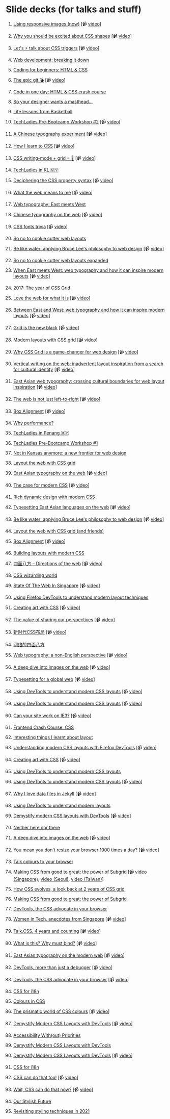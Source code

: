 # Slide decks (for talks and stuff)

1. [Using responsive images (now)](https://huijing.github.io/slides/01-responsive-images) [📹 [video](https://youtu.be/LLxg2H4Tk8s)]

2. [Why you should be excited about CSS shapes](https://huijing.github.io/slides/02-css-shapes) [📹 [video](https://youtu.be/z4s_UxLyA-c)]

3. [Let's ⚡ talk about CSS triggers](https://huijing.github.io/slides/03-css-triggers) [📹 [video](https://youtu.be/1P2p5YmVNVM)]

4. [Web development: breaking it down](https://huijing.github.io/slides/04-intro-html-css)

5. [Coding for beginners: HTML & CSS](https://huijing.github.io/slides/05-begin-html-css)

6. [The epic git 💣](https://huijing.github.io/slides/06-git-bomb) [📹 [video](https://youtu.be/ZiL6ovFncwY)]

7. [Code in one day: HTML & CSS crash course](https://huijing.github.io/slides/07-code-crash-course)

8. [So your designer wants a masthead...](https://huijing.github.io/slides/08-build-masthead)

9. [Life lessons from Basketball](https://huijing.github.io/slides/09-creative-confidence/)

10. [TechLadies Pre-Bootcamp Workshop #2](https://huijing.github.io/slides/10-tl-workshop-2) [📹 [video](https://youtu.be/9wVrWhcgToQ)]

11. [A Chinese typography experiment](https://huijing.github.io/slides/11-zh-type) [📹 [video](https://youtu.be/tTV60oAk6Cs)]

12. [How I learn to CSS](https://huijing.github.io/slides/12-css-conf-2016) [📹 [video](https://youtu.be/gJA5sdyCWNQ)]

13. [CSS writing-mode + grid = 🎉](https://huijing.github.io/slides/13-css-grid) [📹 [video](https://youtu.be/ShCN5J7YgtM)]

14. [TechLadies in KL 🇲🇾](https://huijing.github.io/slides/14-tl-in-kl)

15. [Deciphering the CSS property syntax](https://huijing.github.io/slides/15-css-syntax) [📹 [video](https://youtu.be/0e8seW4cpcc)]

16. [What the web means to me](https://huijing.github.io/slides/16-wwc-2017) [📹 [video](https://youtu.be/f1BPs5NTuZM)]

17. [Web typography: East meets West](https://huijing.github.io/slides/17-webconf-asia-2017)

18. [Chinese typography on the web](https://huijing.github.io/slides/18-pitercss-2017) [📹 [video](https://youtu.be/QGAb9Ugv3TQ)]

19. [CSS fonts trivia](https://huijing.github.io/slides/19-css-fonts) [📹 [video](https://youtu.be/gBH8Y7vqQrU)]

20. [So no to cookie cutter web layouts](https://huijing.github.io/slides/20-ffc-2017)

21. [Be like water: applying Bruce Lee's philosophy to web design](https://huijing.github.io/slides/21-moz-roadshow-2017) [📹 [video](https://youtu.be/c3sv43SMLiE)]

22. [So no to cookie cutter web layouts expanded](https://huijing.github.io/slides/22-web-layouts-hk)

23. [When East meets West: web typography and how it can inspire modern layouts](https://huijing.github.io/slides/23-yglf-2017) [📹 [video](https://youtu.be/jFGyvIHufRY)]

24. [2017: The year of CSS Grid](https://huijing.github.io/slides/24-gdaygt-2017)

25. [Love the web for what it is](https://huijing.github.io/slides/25-love-the-web) [📹 [video](https://youtu.be/nYi4PDg5PRE)]

26. [Between East and West: web typography and how it can inspire modern layouts](https://huijing.github.io/slides/26-jsconf-2018) [📹 [video](https://youtu.be/Tqxo269aORM)]

27. [Grid is the new black](https://huijing.github.io/slides/27-grid-workshop) [📹 [video](https://youtu.be/nx0yboEhUNc)]

28. [Modern layouts with CSS grid](https://huijing.github.io/slides/28-modern-layouts) [📹 [video](https://youtu.be/ahPRvVyw9Eo)]

29. [Why CSS Grid is a game-changer for web design](https://huijing.github.io/slides/29-constellation-2018) [📹 [video](https://youtu.be/24vLH3MC4bc)]

30. [Vertical writing on the web: inadvertent layout inspiration from a search for cultural identity](https://huijing.github.io/slides/30-smashingsf-2018) [📹 [video](https://vimeo.com/266779370)]

31. [East Asian web typography: crossing cultural boundaries for web layout inspiration](https://huijing.github.io/slides/31-yglf-2018) [📹 [video](https://youtu.be/hAL5MjhIqbs)]

32. [The web is not just left-to-right](https://huijing.github.io/slides/32-cssconf-2018) [📹 [video](https://youtu.be/YpqKrVcth34)]

33. [Box Alignment](https://huijing.github.io/slides/33-cssday-2018) [📹 [video](https://vimeo.com/289479045)]

34. [Why performance?](https://huijing.github.io/slides/34-why-performance)

35. [TechLadies in Penang 🇲🇾](https://huijing.github.io/slides/35-tl-in-pen)

36. [TechLadies Pre-Bootcamp Workshop #1](https://huijing.github.io/slides/36-tl-ws1-2018)

37. [Not in Kansas anymore: a new frontier for web design](https://huijing.github.io/slides/37-code-2018)

38. [Layout the web with CSS grid](https://huijing.github.io/slides/38-ffc-2018)

39. [East Asian typography on the web](https://huijing.github.io/slides/39-refresh-2018) [📹 [video]()]

40. [The case for modern CSS](https://huijing.github.io/slides/40-ts-meetup-2018) [📹 [video](https://youtu.be/uHEsO_LCA6s)]

41. [Rich dynamic design with modern CSS](https://huijing.github.io/slides/41-w3c-workshop-2018)

42. [Typesetting East Asian languages on the web](https://huijing.github.io/slides/42-css-minsk-js-2018) [📹 [video](https://youtu.be/OenrUM2ijaw)]

43. [Be like water: applying Bruce Lee's philosophy to web design](https://huijing.github.io/slides/43-view-source-2018) [📹 [video](https://youtu.be/ERIYWnPyeWw)]

44. [Layout the web with CSS grid (and friends)](https://huijing.github.io/slides/44-btconfws-2018)

45. [Box Alignment](https://huijing.github.io/slides/45-btconf-2018) [📹 [video](https://vimeo.com/299215505)]

46. [Building layouts with modern CSS](https://huijing.github.io/slides/46-detech-2018)

47. [四面八方 – Directions of the web](https://huijing.github.io/slides/47-directions-of-the-web) [📹 [video](https://youtu.be/X41YDvcg6rc)]

48. [CSS wizarding world](https://huijing.github.io/slides/48-css-wizarding-world)

49. [State Of The Web In Singapore](https://huijing.github.io/slides/49-state-of-the-web-sg) [📹 [video](https://youtu.be/bq4LRxzADd0)]

50. [Using Firefox DevTools to understand modern layout techniques](https://huijing.github.io/slides/50-devtools-for-layouts)

51. [Creating art with CSS](https://huijing.github.io/slides/51-css-art) [📹 [video](https://youtu.be/8fThZGnrJTU)]

52. [The value of sharing our perspectives](https://huijing.github.io/slides/52-devrelcon-2019) [📹 [video](https://youtu.be/m9Bp3GGKz8s)]

53. [新时代CSS布局](https://huijing.github.io/slides/53-cssconfcn-2019) [📹 [video](https://youtu.be/-tZNci6Ajos)]

54. [网络的四面八方](https://huijing.github.io/slides/54-web-is-not-just-ltr)

55. [Web typography: a non-English perspective](https://huijing.github.io/slides/55-jsheroes-2019) [📹 [video](https://youtu.be/yLQHDGRLOwQ)]

56. [A deep dive into images on the web](https://huijing.github.io/slides/56-imagecon-2019) [📹 [video](https://youtu.be/2ARZmuSi8JI)]

57. [Typesetting for a global web](https://huijing.github.io/slides/57-yglf-2019) [📹 [video](https://youtu.be/mraMWuOXhjw)]

58. [Using DevTools to understand modern CSS layouts](https://huijing.github.io/slides/58-cssconf-2019) [📹 [video](https://youtu.be/ZRtzk0371tk)]

59. [Using DevTools to understand modern CSS layouts](https://huijing.github.io/slides/59-pixel-pioneers-2019) [📹 [video](https://youtu.be/9lGyfc2q1VM)]

60. [Can your site work on IE3?](https://huijing.github.io/slides/60-ie3-challenge) [📹 [video](https://youtu.be/dVdBD3SQMl4)]

61. [Frontend Crash Course: CSS](https://huijing.github.io/slides/61-css-crash-course)

62. [Interesting things I learnt about layout](https://huijing.github.io/slides/62-interesting-layout-css)

63. [Understanding modern CSS layouts with Firefox DevTools](https://huijing.github.io/slides/63-moz-roadshow-eu-2019) [📹 [video](https://youtu.be/so6LqPZG80M)]

64. [Creating art with CSS](https://huijing.github.io/slides/64-connect-asia-2019) [📹 [video](https://youtu.be/SXwBxro6y40)]

65. [Using DevTools to understand modern CSS layouts](https://huijing.github.io/slides/65-connectfest-2019) 

66. [Using DevTools to understand modern CSS layouts](https://huijing.github.io/slides/66-wwktm-2019) [📹 [video](https://youtu.be/3qFqynGTxPA)]

67. [Why I love data files in Jekyll](https://huijing.github.io/slides/67-jekyllconf-2019) [📹 [video](https://youtu.be/CERXESTZ5w4)]

68. [Using DevTools to understand modern layouts](https://huijing.github.io/slides/68-finch-frontend-2019)

69. [Demystify modern CSS layouts with DevTools](https://huijing.github.io/slides/69-view-source-2019) [📹 [video](https://youtu.be/22ejQuAmZqo)]

70. [Neither here nor there](https://huijing.github.io/slides/70-queerjs-ams-2019)

71. [A deep dive into images on the web](https://huijing.github.io/slides/71-fronteers-2019) [📹 [video](https://vimeo.com/364358241)]

72. [You mean you don't resize your browser 1000 times a day?](https://huijing.github.io/slides/72-browser-resize-1000) [📹 [video](https://youtu.be/yV3_09UUsSM)]

73. [Talk colours to your browser](https://huijing.github.io/slides/73-talking-colours)

74. [Making CSS from good to great: the power of Subgrid](https://huijing.github.io/slides/74-mdr-asia-2019) [📹 [video (Singapore)](https://youtu.be/Ym0SWyIsdEc), [video (Seoul)](https://youtu.be/Ksc0dIg-DFQ), [video (Taiwan)](https://youtu.be/fgbVhh6a1pY)]

75. [How CSS evolves, a look back at 2 years of CSS grid](https://huijing.github.io/slides/75-devfestgt-2019)

76. [Making CSS from good to great: the power of Subgrid](https://huijing.github.io/slides/76-devfestkl-2019)

77. [DevTools, the CSS advocate in your browser](https://devtools-jsbangkok.herokuapp.com/devtools)

78. [Women in Tech, anecdotes from Singapore](https://huijing.github.io/slides/78-iwd-nexmo-2020) [📹 [video](https://youtu.be/csV8gxbr1Ok)]

79. [Talk.CSS, 4 years and counting](https://huijing.github.io/slides/79-ignite-2020) [📹 [video](https://youtu.be/YQbpzSGLjlg)]

80. [What is this? Why must bind?](https://huijing.github.io/slides/80-what-is-this) [📹 [video](https://youtu.be/qKG7a8mTqqE?t=899)]

81. [East Asian typography on the modern web](https://huijing.github.io/slides/81-typetechmunich-2020) [📹 [video](https://youtu.be/_wCLpryhgCE)]

82. [DevTools, more than just a debugger](https://devtools-jsfwdays.herokuapp.com/devtools) [📹 [video](https://youtu.be/QRyE2cHk8Q4)]

83. [DevTools, the CSS advocate in your browser](https://devtools-frontconf.herokuapp.com/devtools) [📹 [video](https://youtu.be/waYrmyVGvio)]

84. [CSS for i18n](https://huijing.github.io/slides/84-css-i18n)

85. [Colours in CSS](https://huijing.github.io/slides/85-css-colours)

86. [The prismatic world of CSS colours](https://huijing.github.io/slides/86-yglf-2020) [📹 [video](https://youtu.be/4_89RU9t6CA)]

87. [Demystify Modern CSS Layouts with DevTools](https://huijing.github.io/slides/87-css-cafe-2020) [📹 [video](https://youtu.be/nwmPsqX4q4I)]

88. [Accessibility With(out) Priorities](https://huijing.github.io/slides/88-smashing-tv-2020)

89. [Demystify Modern CSS Layouts with DevTools](https://huijing.github.io/slides/89-frontendconf-2020)

90. [Demystify Modern CSS Layouts with DevTools](https://huijing.github.io/slides/90-jsconfmx-2020) [📹 [video](https://youtu.be/jMd82CaT100)]

91. [CSS for i18n](https://huijing.github.io/slides/91-confoo-2021)

92. [CSS can do that too!](https://huijing.github.io/slides/92-jsnation-2021) [📹 [video](https://portal.gitnation.org/contents/css-can-do-that-too)]

93. [Wait, CSS can do that now?](https://huijing.github.io/slides/93-jsfwdays-2021) [📹 [video](https://youtu.be/EbEnaH4fkqc)]

94. [Our Stylish Future](https://huijing.github.io/slides/94-aea-2021)

95. [Revisiting styling techniques in 2021](https://huijing.github.io/slides/95-cssconf-2021)
